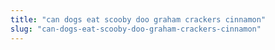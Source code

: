 ```yaml
---
title: "can dogs eat scooby doo graham crackers cinnamon"
slug: "can-dogs-eat-scooby-doo-graham-crackers-cinnamon"
---
```


